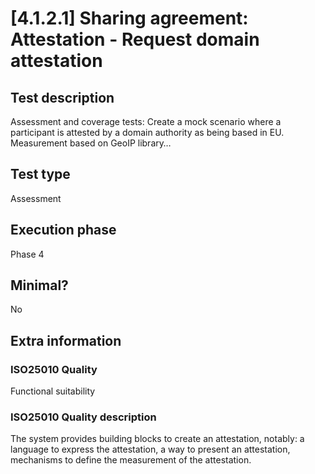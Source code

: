 
# [4.1.2.1] Sharing agreement: Attestation - Request domain attestation
 
## Test description
Assessment and coverage tests: Create a mock scenario where a participant is attested by a domain authority as being based in EU. Measurement based on GeoIP library… 
 
## Test type
Assessment
 
## Execution phase
Phase 4
 
## Minimal?
No
 
## Extra information
### ISO25010 Quality
Functional suitability
### ISO25010 Quality description
The  system provides building blocks to create an attestation, notably: a language to express the attestation, a way to present an attestation, mechanisms to define the measurement of the attestation.
    
